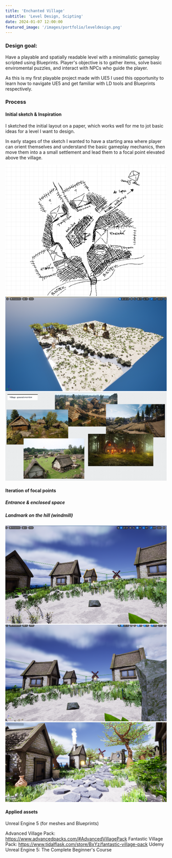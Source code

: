 ```yaml
---
title: 'Enchanted Village'
subtitle: 'Level Design, Scipting'
date: 2024-01-07 12:00:00
featured_image: '/images/portfolio/leveldesign.png'
---
```


### Design goal:
Have a playable and spatially readable level with a minimalistic gameplay scripted using Blueprints. Player's objective is to gather items, solve basic enviromental puzzles, and interact with NPCs who guide the player.

As this is my first playable project made with UE5 I used this opportunity to learn how to navigate UE5 and get familiar with LD tools and Blueprints respectively.

### Process

#### Initial sketch & Inspiration

I sketched the initial layout on a paper, which works well for me to jot basic ideas for a level I want to design.

In early stages of the sketch I wanted to have a starting area where player can orient themselves and understand the basic gameplay mechanics, then move them into a a small settlement and lead them to a focal point elevated above the village.

<div class="gallery" data-columns="3">
    <img src="/images/portfolio/sketch.png">
    <img src="/images/portfolio/earlyphase.png">
    <img src="/images/portfolio/inspiration.png">
    
</div>

#### Iteration of focal points

##### Entrance & enclosed space

##### Landmark on the hill (windmill)

<div class="gallery" data-columns="2">
    <img src="/images/portfolio/iteratingwindmill1.png">
    <img src="/images/portfolio/iteratingwindmill2.png">
    <img src="/images/portfolio/windmill.png">
    
</div>


#### Applied assets
Unreal Engine 5 (for meshes and Blueprints)

Advanced Village Pack: https://www.advancedpacks.com/#AdvancedVillagePack
Fantastic Village Pack: https://www.tidalflask.com/store/BxYz/fantastic-village-pack
Udemy Unreal Engine 5: The Complete Beginner's Course  
